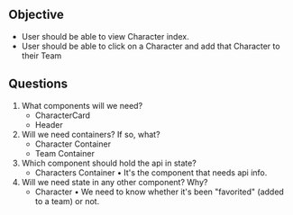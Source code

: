 ## Objective

- User should be able to view Character index.
- User should be able to click on a Character and add that Character to their Team


## Questions

1. What components will we need?
    - CharacterCard
    - Header
2. Will we need containers? If so, what?
    - Character Container
    - Team Container
3. Which component should hold the api in state?
    - Characters Container
        • It's the component that needs api info.
4. Will we need state in any other component? Why?
    - Character
        • We need to know whether it's been "favorited" (added to a team) or not.